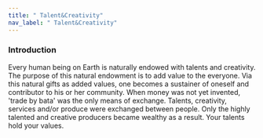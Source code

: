 ```yaml
---
title: " Talent&Creativity"
nav_label: " Talent&Creativity"
---
```

### Introduction
Every human being on Earth is naturally endowed with talents and creativity. 
The purpose of this natural endowment is to add value to the everyone. Via this natural gifts as added values, one becomes a sustainer of oneself and contributor to his or her community.
When money was not yet invented, 'trade by bata' was the only means of exchange. Talents, creativity, services and/or produce were exchanged between people. Only the highly talented and creative producers became wealthy as a result.
Your talents hold your values.
